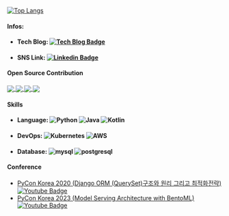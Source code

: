 

[![Top Langs](https://github-readme-stats.vercel.app/api/top-langs/?username=KimSoungRyoul&layout=compact&hide=css,html,javascript)](https://github.com/anuraghazra/github-readme-stats)

<!-- [![KimSoungRyoul's github stats](https://github-readme-stats.vercel.app/api?username=KimSoungRyoul&count_private=true&show_icons=true)](https://github.com/anuraghazra/github-readme-stats) -->

#### Infos: 
* #### Tech Blog: [![Tech Blog Badge](https://img.shields.io/badge/Medium-12100E?style=flat-square&logo=medium&logoColor=white&link=https://soungryoul-kim.medium.com/)](https://soungryoul-kim.medium.com/) 
* #### SNS Link: [![Linkedin Badge](https://img.shields.io/badge/-LinkedIn-blue?style=flat-square&logo=Linkedin&logoColor=white&link=https://www.linkedin.com/in/kimsoungryoul/)](https://www.linkedin.com/in/kimsoungryoul/)

#### Open Source Contribution


<a href="https://github.com/django/django">
  <img align="center" src="https://github-readme-stats.vercel.app/api/pin/?username=django&repo=django" />
</a>
<a href="https://github.com/bentoml/BentoML">
  <img align="center" src="https://github-readme-stats.vercel.app/api/pin/?username=bentoml&repo=BentoML" />
</a>
<a href="https://github.com/tfranzel/drf-spectacular">
  <img align="center" src="https://github-readme-stats.vercel.app/api/pin/?username=tfranzel&repo=drf-spectacular" />
</a>
<a href="https://github.com/KimSoungRyoul/locust-plugins-helm">
  <img align="center" src="https://github.com/KimSoungRyoul/locust-plugins-helm" />
</a>
	

#### Skills 
  *  #### Language: ![Python](https://img.shields.io/badge/Python-3776AB?style=flat-square&logo=python&logoColor=white) ![Java](https://img.shields.io/badge/Java-ED8B00?style=flat-square&logo=java&logoColor=white) ![Kotlin](https://img.shields.io/badge/Kotlin-0095D5?&style=flat-square&logo=kotlin&logoColor=white)
  * #### DevOps: ![Kubernetes](https://img.shields.io/badge/kubernetes-326ce5.svg?&style=flat-square&logo=kubernetes&logoColor=white) ![AWS](https://img.shields.io/badge/Amazon_AWS-232F3E?style=flat-square&logo=amazon-aws&logoColor=white)
  * #### Database: ![mysql](https://img.shields.io/badge/MySQL-00000F?style=flat-square&logo=mysql&logoColor=white)  ![postgresql](https://img.shields.io/badge/PostgreSQL-316192?style=flat-square&logo=postgresql&logoColor=white)  


#### Conference
  * [PyCon Korea 2020 (Django ORM (QuerySet)구조와 원리 그리고 최적화전략)](https://www.youtube.com/watch?v=EZgLfDrUlrk) [![Youtube Badge](https://img.shields.io/badge/Youtube-ff0000?style=flat-square&logo=youtube&link=https://www.youtube.com/watch?v=EZgLfDrUlrk)]()
  * [PyCon Korea 2023 (Model Serving Architecture with BentoML) ](https://youtu.be/2AjVDjR0jLM?si=QAH9K76JLUzRDTL5)  [![Youtube Badge](https://img.shields.io/badge/Youtube-ff0000?style=flat-square&logo=youtube&link=https://www.youtube.com/watch?v=EZgLfDrUlrk)]()
 

	

